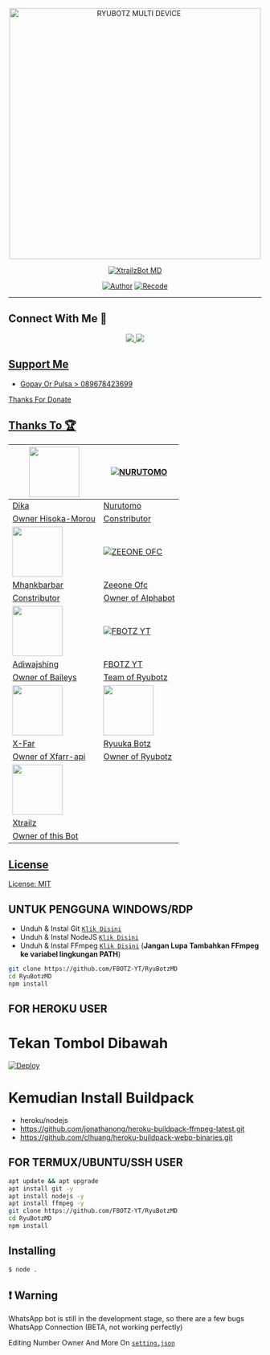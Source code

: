 <p align="center">
<img src="https://telegra.ph/file/0c948e309cc07fb7f3cfa.jpg" alt="RYUBOTZ MULTI DEVICE" width="500"/>


</p>
<p align="center">
<a href="#"><img title="XtrailzBot MD" src="https://img.shields.io/badge/XtrailzBotMD-green?colorA=%23ff0000&colorB=%23017e40&style=for-the-badge"></a>
</p>
<p align="center">
<a href="https://github.com/DikaArdnt/Hisoka-Morou"><img title="Author" src="https://img.shields.io/badge/Author-Dika-red.svg?style=for-the-badge&logo=github"></a>
<a href="https://github.com/Xtrailz/xtrailzbot3"><img title="Recode" src="https://img.shields.io/badge/Recode-Xtrailz-blue.svg?style=for-the-badge&logo=github"></a>
</p>

---

## Connect With Me 🌱
<p align="center">
  <a href="https://instagram.com/x.trailz"><img src="https://img.shields.io/badge/Instagram-E4405F?style=for-the-badge&logo=instagram&logoColor=white"/> 
  <a href="https://wa.me/6289678423699"><img src="https://img.shields.io/badge/WhatsApp-25D366?style=for-the-badge&logo=whatsapp&logoColor=white" />
</p>

## Support Me
* Gopay Or Pulsa > 089678423699

Thanks For Donate

## Thanks To 🏆
<a href="https://github.com/DikaArdnt"><img src="https://github.com/DikaArdnt.png?size=100" width="100" height="100"></a> | [![NURUTOMO](https://github.com/Nurutomo.png?size=100)](https://github.com/Nurutomo) 
---|---
[Dika](https://github.com/DikaArdnt)  | [Nurutomo](https://github.com/Nurutomo)
Owner Hisoka-Morou | Constributor |
<a href="https://github.com/MhankBarBar"><img src="https://github.com/MhankBarBar.png?size=100" width="100" height="100"></a> | [![ZEEONE OFC](https://github.com/zeeoneofc.png?size=100)](https://github.com/zeeoneofc) 
[Mhankbarbar](https://github.com/MhankBarBar)  | [Zeeone Ofc](https://github.com/zeeoneofc)
Constributor | Owner of Alphabot |
<a href="https://github.com/adiwajshing"><img src="https://github.com/adiwajshing.png?size=100" width="100" height="100"></a> | [![FBOTZ YT](https://github.com/FBOTZ-YT.png?size=100)](http://github.com/FBOTZ-YT) 
[Adiwajshing](https://github.com/adiwajshing) | [FBOTZ YT](https://github.com/FBOTZ-YT)
Owner of Baileys | Team of Ryubotz |
<a href="https://github.com/xfar05"><img src="https://github.com/xfar05.png?size=100" width="100" height="100"></a> | <a href="https://github.com/YdzAja"><img src="https://github.com/YdzAja.png?size=100" width="100" height="100"></a>
[X-Far](https://github.com/xfar05) | [Ryuuka Botz](https://github.com/YdzAja)
Owner of Xfarr-api | Owner of Ryubotz |
<a href="https://github.com/Xtrailz"><img src="https://github.com/Xtrailz.png?size=100" width="100" height="100"></a> |
[Xtrailz](https://github.com/Xtrailz) |
Owner of this Bot |

## License
License: [MIT](https://en.wikipedia.org/wiki/MIT_License)

## UNTUK PENGGUNA WINDOWS/RDP

* Unduh & Instal Git [`Klik Disini`](https://git-scm.com/downloads)
* Unduh & Instal NodeJS [`Klik Disini`](https://nodejs.org/en/download)
* Unduh & Instal FFmpeg [`Klik Disini`](https://ffmpeg.org/download.html) (**Jangan Lupa Tambahkan FFmpeg ke variabel lingkungan PATH**)


```bash
git clone https://github.com/FBOTZ-YT/RyuBotzMD
cd RyuBotzMD
npm install
```


## FOR HEROKU USER
# Tekan Tombol Dibawah
[![Deploy](https://www.herokucdn.com/deploy/button.svg)](https://heroku.com/deploy?template=https://github.com/Xtrailz/xtrailzbot3)
# Kemudian Install Buildpack
- heroku/nodejs
- https://github.com/jonathanong/heroku-buildpack-ffmpeg-latest.git
- https://github.com/clhuang/heroku-buildpack-webp-binaries.git


## FOR TERMUX/UBUNTU/SSH USER

```bash
apt update && apt upgrade
apt install git -y
apt install nodejs -y
apt install ffmpeg -y
git clone https://github.com/FBOTZ-YT/RyuBotzMD
cd RyuBotzMD
npm install
```

## Installing
```bash
$ node .
```

## ❗ Warning
WhatsApp bot is still in the development stage, so there are a few bugs
WhatsApp Connection (BETA, not working perfectly)

Editing Number Owner And More On [`setting.json`](https://github.com/Xtrailz/xtrailzbot3/blob/master/setting.json)
